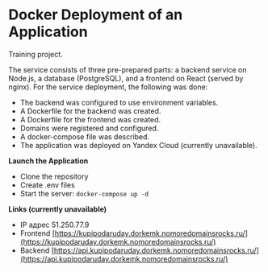 # Docker Deployment of an Application
Training project.

The service consists of three pre-prepared parts: a backend service on Node.js, a database (PostgreSQL), and a frontend on React (served by nginx).
For the service deployment, the following was done:

- The backend was configured to use environment variables.
- A Dockerfile for the backend was created.
- A Dockerfile for the frontend was created.
- Domains were registered and configured.
- A docker-compose file was described.
- The application was deployed on Yandex Cloud (currently unavailable).

**Launch the Application**

- Clone the repository
- Create .env files
- Start the server: ```docker-compose up -d```

**Links (currently unavailable)**
- IP адрес 51.250.77.9
- Frontend [https://kupipodaruday.dorkemk.nomoredomainsrocks.ru/](https://kupipodaruday.dorkemk.nomoredomainsrocks.ru/)
- Backend [https://api.kupipodaruday.dorkemk.nomoredomainsrocks.ru/](https://api.kupipodaruday.dorkemk.nomoredomainsrocks.ru/)
